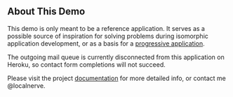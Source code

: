 ## About This Demo

This demo is only meant to be a reference application. It serves as a possible source of inspiration for solving problems during isomorphic application development, or as a basis for a [progressive application](https://infrequently.org/2015/06/progressive-apps-escaping-tabs-without-losing-our-soul/).

The outgoing mail queue is currently disconnected from this application on Heroku, so contact form completions will not succeed.

Please visit the project [documentation](https://github.com/localnerve/flux-react-example/wiki) for more detailed info, or contact me @localnerve.

